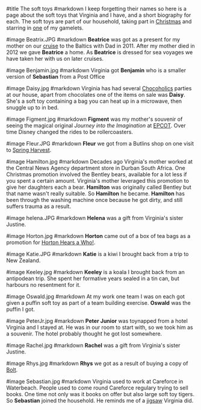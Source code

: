 #title The soft toys
#markdown
I keep forgetting their names so here is a page about the soft toys that
Virginia and I have, and a short biography for each. The soft toys are
part of our household, taking part in [Christmas](Diary/2005/christmas) and
starring in [one](Diary/2013/Card2013) of my gamelets.

#image	Beatrix.JPG
#markdown
**Beatrice** was got as a present for my mother on our [cruise](Diary/2011/black_watch) to the Baltics with Dad in 2011. After my mother died in 2012 we gave **Beatrice** a home. As **Beatrice** is dressed for sea voyages we have taken her with us on later cruises.

#image	Benjamin.jpg
#markdown
Virginia got **Benjamin** who is a smaller version of **Sebastian** from a Post Office

#image	Daisy.jpg
#markdown
Virginia has had several [Chocoholics](https://www.chocolate-parties.com) parties at our house, apart from chocolates one of the items on sale was **Daisy**. She's a soft toy containing a bag you can heat up in a microwave, then snuggle up to in bed.

#image	Figment.jpg
#markdown
**Figment** was my mother's souvenir of seeing the magical original *Journey into the Imagination* at [EPCOT](https://disneyworld.disney.go.com/en_GB/destinations/epcot/). Over time Disney changed the rides to be rollercoasters.

#image	Fleur.JPG
#markdown
**Fleur** we got from a Butlins shop on one visit to [Spring Harvest](https://springharvest.org/).

#image	Hamilton.jpg
#markdown
Decades ago Virginia's mother worked at the Central News Agency department store in Durban South Africa. One Christmas promotion involved the Bentley bears, available for a lot less if you spent a certain amount. Virginia's mother leveraged this promotion to give her daughters each a bear. **Hamilton** was originally called Bentley but that name wasn't really suitable. So **Hamilton** he became. **Hamilton** has been through the washing machine once because he got dirty, and still suffers trauma as a result.

#image	helena.JPG
#markdown
**Helena** was a gift from Virginia's sister Justine.

#image	Horton.jpg
#markdown
**Horton** came out of a box of tea bags as a promotion for [Horton Hears a Who!](https://www.imdb.com/title/tt0451079/).

#image	Katie.JPG
#markdown
**Katie** is a kiwi I brought back from a trip to New Zealand.

#image	Keeley.jpg
#markdown
**Keeley** is a koala I brought back from an antipodean trip. She spent her formative years sealed in a tin can, but harbours no resentment for it.

#image	Oswald.jpg
#markdown
At my work one team I was on each got given a puffin soft toy as part of a team building exercise. **Oswald** was the puffin I got.

#image	PeterJr.jpg
#markdown
**Peter Junior** was toynapped from a hotel Virginia and I stayed at. He was in our room to start with, so we took him as a souvenir. The hotel probably thought he got lost somewhere.

#image	Rachel.jpg
#markdown
**Rachel** was a gift from Virginia's sister Justine.

#image	Rhys.jpg
#markdown
**Rhys** we got as a result of buying a copy of [Bolt](https://www.imdb.com/title/tt0397892/?ref_=nv_sr_1?ref_=nv_sr_1).

#image	Sebastian.jpg
#markdown
Virginia used to work at Careforce in Waterbeach. People used to come round Careforce regulary trying to sell books. One time not only was it books on offer but also large soft toy tigers. So **Sebastian** joined the household. He reminds me of a [jigsaw](Diary/2005/triumph) Virginia did.
